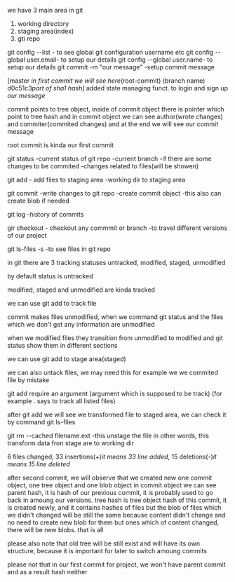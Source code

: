 we have 3 main area in git

1. working directory
2. staging area(index)
3. gti repo

git config --list - to see global git configuration username etc
git config --global user.email- to setup our details
git config --global user.name- to setup our details
git commit -m "our message" -setup commit message

[master *in first commit we will see here*(root-commit) (branch name)
d0c51c3*part of sha1 hash*]
added state managing funct. to login and sign up _our message_

commit points to tree object, inside of commit object there is pointer which point to tree hash
and in commit object we can see author(wrote changes) and commiter(commited changes)
and at the end we will see our commit message

root commit is kinda our first commit

git status -current status of git repo
-current branch
-if there are some changes to be commited
-changes related to files(will be showen)

git add - add files to staging area
-working dir to staging area

git commit -write changes to git repo
-create commit object
-this also can create blob if needed

git log -history of commits

gir checkout - checkout any commmit or branch
-to travel different versions of our project

git ls-files -s -to see files in git repo

in git there are 3 tracking statuses untracked, modified, staged, unmodified

by default status is untracked

modified, staged and unmodified are kinda tracked

we can use git add to track file

commit makes files unmodified, when we command git status and
the files which we don't get any information are unmodified

when we modified files they transition from unmodified to modified
and git status show them in different sections

we can use git add to stage area(staged)

we can also untack files, we may need this for example we we commited file by mistake

git add require an argument (argument which is supposed to be track)
(for example . says to track all listed files)

after git add we will see we transformed file to staged area, we can check it by command git ls-files

git rm --cached filename.ext -this unstage the file
in other words, this transform data fron stage are to working dir

6 files changed, 33 insertions(+)_it means 33 line added_, 15 deletions(-)_it means 15 line deleted_

after second commit, we will observe that we created new one commit object, one tree object and one blob object
in commit object we can see parent hash, it is hash of our previous commit, it is probably used to go back in
amoung our versions. tree hash is tree object hash of this commit, it is created newly, and it contains hashes of
files but the blob of files which we didn't changed will be still the same because content didn't change and no need
to create new blob for them but ones which of content changed, there will be new blobs. that is all

please also note that old tree will be still exist and will have its own structure, because it is important
for later to switch amoung commits

please not that in our first commit for project, we won't have parent commit and as a result hash neither
